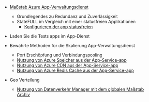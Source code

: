 * [Maßstab Azure App-Verwaltungsdienst](../articles/app-service-web/web-sites-scale.md)
    * Grundlegendes zu Redundanz und Zuverlässigkeit
    * StateFULL im Vergleich mit einer statusfreien Applikationen
        * [Konfigurieren der app statusfreien](/blog/disabling-arrs-instance-affinity-in-windows-azure-web-sites/)

* Laden Sie die Tests apps im App-Dienst   

* Bewährte Methoden für die Skalierung App-Verwaltungsdienst
    * Port Erschöpfung und Verbindungspooling
    * [Nutzung von Azure Speicher aus der App-Service-app](../articles/storage/storage-dotnet-how-to-use-blobs.md)
    * [Nutzung von Azure CDN aus der App-Service-app](../articles/cdn/cdn-overview.md)
    * [Nutzung von Azure Redis Cache aus der App-Service-app](../articles/redis-cache/cache-dotnet-how-to-use-azure-redis-cache.md)

* Geo Verteilung
    * [Nutzung von Datenverkehr Manager mit dem globalen Maßstab Archiv](../articles/traffic-manager/traffic-manager-overview.md)
